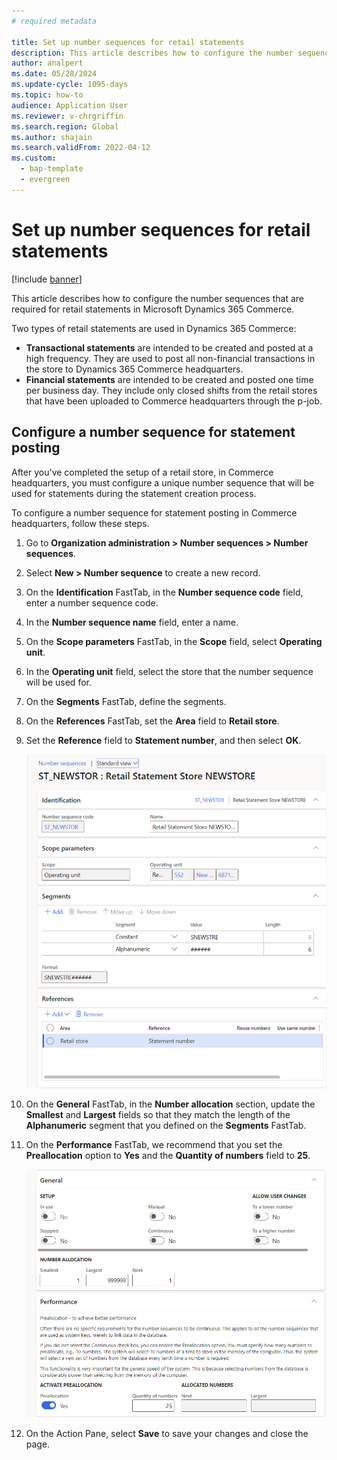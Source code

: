 ```yaml
---
# required metadata

title: Set up number sequences for retail statements
description: This article describes how to configure the number sequences that are required for retail statements in Microsoft Dynamics 365 Commerce.
author: analpert
ms.date: 05/28/2024
ms.update-cycle: 1095-days
ms.topic: how-to
audience: Application User
ms.reviewer: v-chrgriffin
ms.search.region: Global
ms.author: shajain
ms.search.validFrom: 2022-04-12
ms.custom: 
  - bap-template
  - evergreen
---
```


# Set up number sequences for retail statements

[!include [banner](includes/banner.md)]

This article describes how to configure the number sequences that are required for retail statements in Microsoft Dynamics 365 Commerce.

Two types of retail statements are used in Dynamics 365 Commerce: 

- **Transactional statements** are intended to be created and posted at a high frequency. They are used to post all non-financial transactions in the store to Dynamics 365 Commerce headquarters. 
- **Financial statements** are intended to be created and posted one time per business day. They include only closed shifts from the retail stores that have been uploaded to Commerce headquarters through the p-job.

## Configure a number sequence for statement posting

After you've completed the setup of a retail store, in Commerce headquarters, you must configure a unique number sequence that will be used for statements during the statement creation process.

To configure a number sequence for statement posting in Commerce headquarters, follow these steps.

1. Go to **Organization administration \> Number sequences \> Number sequences**.
1. Select **New \> Number sequence** to create a new record.
1. On the **Identification** FastTab, in the **Number sequence code** field, enter a number sequence code.
1. In the **Number sequence name** field, enter a name.
1. On the **Scope parameters** FastTab, in the **Scope** field, select **Operating unit**.
1. In the **Operating unit** field, select the store that the number sequence will be used for.
1. On the **Segments** FastTab, define the segments.
1. On the **References** FastTab, set the **Area** field to **Retail store**.
1. Set the **Reference** field to **Statement number**, and then select **OK**.

    ![Identification, Scope parameters, Segments, and References FastTabs on the Number sequences page.](media/retail-statements-num-seq-setup-01.png)

1. On the **General** FastTab, in the **Number allocation** section, update the **Smallest** and **Largest** fields so that they match the length of the **Alphanumeric** segment that you defined on the **Segments** FastTab.
1. On the **Performance** FastTab, we recommend that you set the **Preallocation** option to **Yes** and the **Quantity of numbers** field to **25**.

    ![General and Performance FastTabs on the Number sequences page.](media/retail-statements-num-seq-setup-02.png)

1. On the Action Pane, select **Save** to save your changes and close the page.
